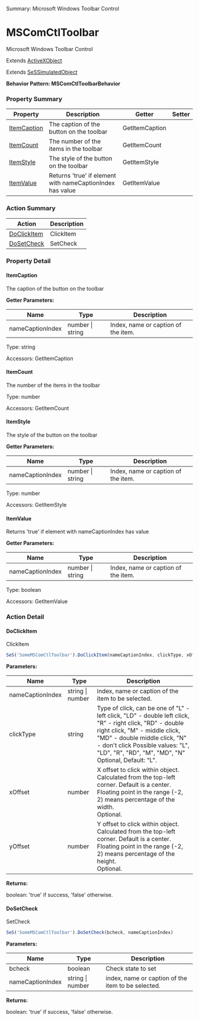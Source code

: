 Summary: Microsoft Windows Toolbar Control

# MSComCtlToolbar

Microsoft Windows Toolbar Control
 
Extends [ActiveXObject](ActiveXObject.md)

Extends [SeSSimulatedObject](SeSSimulatedObject.md)





**Behavior Pattern: MSComCtlToolbarBehavior**


<!-- ============================== property summary ========================== -->

  

### Property Summary

| **Property** | **Description** | **Getter** | **Setter** |
| ------------ | --------------- | ---------- | ---------- |
| [ItemCaption](#itemcaption) | The caption of the button on the toolbar | GetItemCaption |  |
| [ItemCount](#itemcount) | The number of the items in the toolbar | GetItemCount |  |
| [ItemStyle](#itemstyle) | The style of the button on the toolbar | GetItemStyle |  |
| [ItemValue](#itemvalue) | Returns 'true' if element with nameCaptionIndex has value | GetItemValue |  |



  
<!-- ============================== action summary ========================== -->



### Action Summary

|  **Action** | **Description** | 
| ----------- | --------------- |
|  [DoClickItem](#doclickitem) | ClickItem |
|  [DoSetCheck](#dosetcheck) | SetCheck |




<!-- ============================== property detail ========================== -->
  
### Property Detail
    
<a name="ItemCaption"></a>
#### ItemCaption


The caption of the button on the toolbar

      
**Getter Parameters:**

| **Name** | **Type** | **Description** |
| -------- | -------- | --------------- |  
| nameCaptionIndex | number \| string | Index, name or caption of the item. |


  
      
Type: string
      
      
Accessors: GetItemCaption
      
    
<a name="ItemCount"></a>
#### ItemCount


The number of the items in the toolbar

      
  
      
Type: number
      
      
Accessors: GetItemCount
      
    
<a name="ItemStyle"></a>
#### ItemStyle


The style of the button on the toolbar

      
**Getter Parameters:**

| **Name** | **Type** | **Description** |
| -------- | -------- | --------------- |  
| nameCaptionIndex | number \| string | Index, name or caption of the item. |


  
      
Type: number
      
      
Accessors: GetItemStyle
      
    
<a name="ItemValue"></a>
#### ItemValue


Returns 'true' if element with nameCaptionIndex has value

      
**Getter Parameters:**

| **Name** | **Type** | **Description** |
| -------- | -------- | --------------- |  
| nameCaptionIndex | number \| string | Index, name or caption of the item. |


  
      
Type: boolean
      
      
Accessors: GetItemValue
      
    
  
  
<!-- ============================== action detail ========================== -->
  
### Action Detail
    
<a name="DoClickItem"></a>    
#### DoClickItem

ClickItem

```javascript
SeS('SomeMSComCtlToolbar').DoClickItem(nameCaptionIndex, clickType, xOffset, yOffset)
```


**Parameters:**

|  **Name** | **Type** | **Description** |
| ---------- | -------- | --------------- |
| nameCaptionIndex | string \| number |  index, name or caption of the item to be selected. |
| clickType | string |  Type of click, can be one of "L" - left click, "LD" - double left click, "R" - right click, "RD" - double right click, "M" - middle click, "MD" - double middle click, "N" - don't click Possible values: "L", "LD", "R", "RD", "M", "MD", "N"<br>Optional, Default: "L". |
| xOffset | number |  X offset to click within object. Calculated from the top-left corner. Default is a center. Floating point in the range (-2, 2) means percentage of the width.<br>Optional. |
| yOffset | number |  Y offset to click within object. Calculated from the top-left corner. Default is a center. Floating point in the range (-2, 2) means percentage of the height.<br>Optional. |




**Returns:**

boolean: 'true' if success, 'false' otherwise.



<a name="see.also.mscomctltoolbar.doclickitem"></a>

<a name="DoSetCheck"></a>    
#### DoSetCheck

SetCheck

```javascript
SeS('SomeMSComCtlToolbar').DoSetCheck(bcheck, nameCaptionIndex)
```


**Parameters:**

|  **Name** | **Type** | **Description** |
| ---------- | -------- | --------------- |
| bcheck | boolean |  Check state to set |
| nameCaptionIndex | string \| number |  index, name or caption of the item to be selected. |




**Returns:**

boolean: 'true' if success, 'false' otherwise.



<a name="see.also.mscomctltoolbar.dosetcheck"></a>

  

